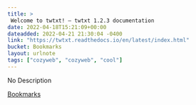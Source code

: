 ```yaml
---
title: > 
 Welcome to twtxt! — twtxt 1.2.3 documentation
date: 2022-04-18T15:21:09+00:00
dateadded: 2022-04-21 21:30:04 -0400
link: "https://twtxt.readthedocs.io/en/latest/index.html"
bucket: Bookmarks
layout: urlnote
tags: ["cozyweb", "cozyweb", "cool"]
--- 
```

No Description
 <!-- end excerpt --> 
<div class='bucket'><a class='internal-link' href='/buckets/bookmarks'>Bookmarks</a></div> 
